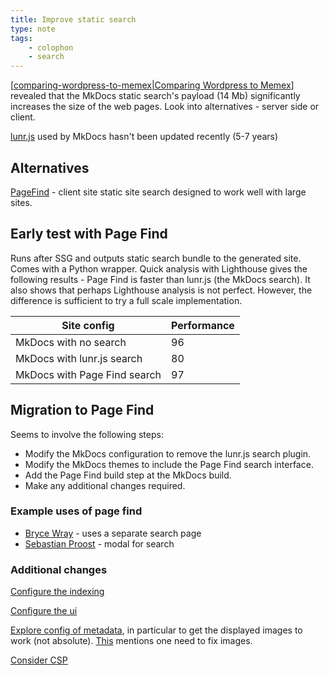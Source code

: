```yaml
---
title: Improve static search
type: note
tags:
    - colophon
    - search
---
```


[[comparing-wordpress-to-memex|Comparing Wordpress to Memex]] revealed that the MkDocs static search's payload (14 Mb) significantly increases the size of the web pages. Look into alternatives - server side or client.

[lunr.js](https://github.com/olivernn/lunr.js/) used by MkDocs hasn't been updated recently (5-7 years)

## Alternatives

[PageFind](https://pagefind.app) - client site static site search designed to work well with large sites.

## Early test with Page Find

Runs after SSG and outputs static search bundle to the generated site. Comes with a Python wrapper. Quick analysis with Lighthouse gives the following results - Page Find is faster than lunr.js (the MkDocs search). It also shows that perhaps Lighthouse analysis is not perfect. However, the difference is sufficient to try a full scale implementation.

| Site config | Performance |
|-------------|-------------|
| MkDocs with no search | 96 |
| MkDocs with lunr.js search | 80 |
| MkDocs with Page Find search | 97 |

## Migration to Page Find

Seems to involve the following steps:

- Modify the MkDocs configuration to remove the lunr.js search plugin.
- Modify the MkDocs themes to include the Page Find search interface.
- Add the Page Find build step at the MkDocs build.
- Make any additional changes required.

### Example uses of page find

- [Bryce Wray](https://www.brycewray.com/search/) - uses a separate search page
- [Sebastian Proost](https://blog.4dcu.be/programming/2022/08/27/pagefind.html) - modal for search 

### Additional changes

[Configure the indexing](https://pagefind.app/docs/indexing/)

[Configure the ui](https://pagefind.app/docs/ui-usage/)

[Explore config of metadata](https://pagefind.app/docs/metadata/), in particular to get the displayed images to work (not absolute). [This](https://blog.4dcu.be/programming/2022/08/27/pagefind.html) mentions one need to fix images.

[Consider CSP](https://pagefind.app/docs/hosting/)

[//begin]: # "Autogenerated link references for markdown compatibility"
[comparing-wordpress-to-memex|Comparing Wordpress to Memex]: comparing-wordpress-to-memex "Comparing Wordpress to Memex"
[//end]: # "Autogenerated link references"